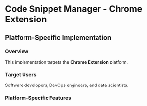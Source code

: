 # Code Snippet Manager - Chrome Extension

## Platform-Specific Implementation

### Overview
This implementation targets the **Chrome Extension** platform.

### Target Users
Software developers, DevOps engineers, and data scientists.

### Platform-Specific Features
